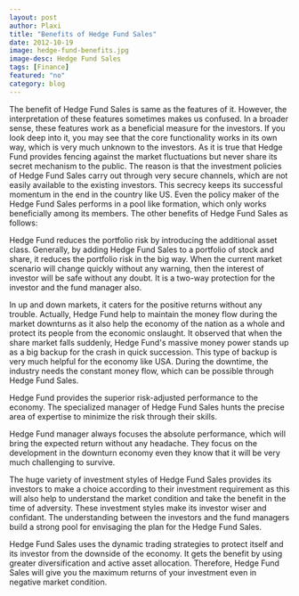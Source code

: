 ```yaml
---
layout: post
author: Plaxi
title: "Benefits of Hedge Fund Sales"
date: 2012-10-19
image: hedge-fund-benefits.jpg
image-desc: Hedge Fund Sales
tags: [Finance]
featured: "no"
category: blog
---
```


The benefit of Hedge Fund Sales is same as the features of it. However, the interpretation of these features sometimes makes us confused. In a broader sense, these features work as a beneficial measure for the investors. If you look deep into it, you may see that the core functionality works in its own way, which is very much unknown to the investors. As it is true that Hedge Fund provides fencing against the market fluctuations but never share its secret mechanism to the public. The reason is that the investment policies of Hedge Fund Sales carry out through very secure channels, which are not easily available to the existing investors. This secrecy keeps its successful momentum in the end in the country like US. Even the policy maker of the Hedge Fund Sales performs in a pool like formation, which only works beneficially among its members. The other benefits of Hedge Fund Sales as follows:

Hedge Fund reduces the portfolio risk by introducing the additional asset class. Generally, by adding Hedge Fund Sales to a portfolio of stock and share, it reduces the portfolio risk in the big way. When the current market scenario will change quickly without any warning, then the interest of investor will be safe without any doubt. It is a two-way protection for the investor and the fund manager also. 

In up and down markets, it caters for the positive returns without any trouble. Actually, Hedge Fund help to maintain the money flow during the market downturns as it also help the economy of the nation as a whole and protect its people from the economic onslaught. It observed that when the share market falls suddenly, Hedge Fund's massive money power stands up as a big backup for the crash in quick succession. This type of backup is very much helpful for the economy like USA. During the downtime, the industry needs the constant money flow, which can be possible through Hedge Fund Sales. 

Hedge Fund provides the superior risk-adjusted performance to the economy. The specialized manager of Hedge Fund Sales hunts the precise area of expertise to minimize the risk through their skills. 

Hedge Fund manager always focuses the absolute performance, which will bring the expected return without any headache. They focus on the development in the downturn economy even they know that it will be very much challenging to survive. 

The huge variety of investment styles of Hedge Fund Sales provides its investors to make a choice according to their investment requirement as this will also help to understand the market condition and take the benefit in the time of adversity. These investment styles make its investor wiser and confidant. The understanding between the investors and the fund managers build a strong pool for envisaging the plan for the Hedge Fund Sales. 

Hedge Fund Sales uses the dynamic trading strategies to protect itself and its investor from the downside of the economy. It gets the benefit by using greater diversification and active asset allocation. Therefore, Hedge Fund Sales will give you the maximum returns of your investment even in negative market condition.
